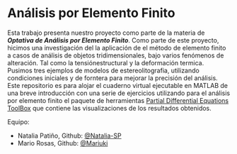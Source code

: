 # Análisis por Elemento Finito


Esta trabajo presenta nuestro proyecto como parte de la materia de ***Optativa de Análisis por Elemento Finito***. Como parte de este proyecto, hicimos una investigación del la aplicación de el método de elemento finito a casos de análisis de objetos tridimensionales, bajo varios fenómenos de alteración. Tal como la tensiónestructural y la deformación termica. Pusimos tres ejemplos de modelos de estereolitografia, utilizando condiciones iniciales y de forntera para mejorar la precisión del análisis. 
Este repositorio es para alojar el cuaderno virtual ejecutable en MATLAB de una breve introducción con una serie de ejercicios utilizando para el análisis por elemento finito el paquete de herramientas [Partial Differential Equations ToolBox](https://es.mathworks.com/products/pde.html)  que contiene las visualizaciones de los resultados obtenidos.

Equipo: 
* Natalia Patiño,  Github: [@Natalia-SP](https://github.com/Natalia-SP)
* Mario Rosas,     Github: [@Mariuki](https://github.com/Mariuki)


